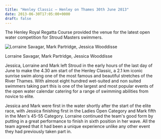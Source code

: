 ```yaml
---
title: "Henley Classic – Henley on Thames 30th June 2013"
date: 2013-06-30T17:05:00+0000
draft: false
---
```

The Henley Royal Regatta Course provided the venue for the latest open water competition for Stroud Masters swimmers.

![Lorraine Savagar, Mark Partridge, Jessica Wooddisse](/images/2015/01/regatta.jpg)

 Lorraine Savagar, Mark Partridge, Jessica Wooddisse

Jessica, Lorraine and Mark left Stroud in the early hours of the last day of June to make the 4.30 am start of the Henley Classic, a 2.1 km iconic sunrise swim along one of the most famous and beautiful stretches of the River Thames. With almost eight hundred wet-suited and non suited swimmers taking part this is one of the largest and most popular events of the open water calendar catering for a range of swimming abilities from novice to elite.

Jessica and Mark were first in the water shortly after the start of the elite race, with Jessica finishing first in the Ladies Open Category and Mark fifth in the Men's 45-55 Category. Lorraine continued the team's good form by putting in a great performance to finish in sixth position in her wave. All the team agreed that it had been a unique experience unlike any other event they had previously taken part in.

